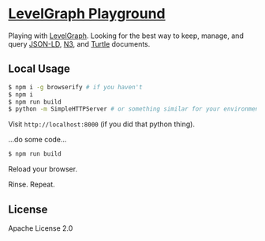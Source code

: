 # [LevelGraph Playground](http://bigbluehat.github.io/levelgraph-playground)

Playing with [LevelGraph](http://levelgraph.io). Looking for the best way to keep, manage, and query
[JSON-LD](http://json-ld.org/), [N3](https://www.w3.org/TeamSubmission/n3/), and [Turtle](https://www.w3.org/TR/turtle/) documents.

## Local Usage

```bash
$ npm i -g browserify # if you haven't
$ npm i
$ npm run build
$ python -m SimpleHTTPServer # or something similar for your environment
```

Visit `http://localhost:8000` (if you did that python thing).

...do some code...

```bash
$ npm run build
```

Reload your browser.

Rinse. Repeat.

## License

Apache License 2.0
